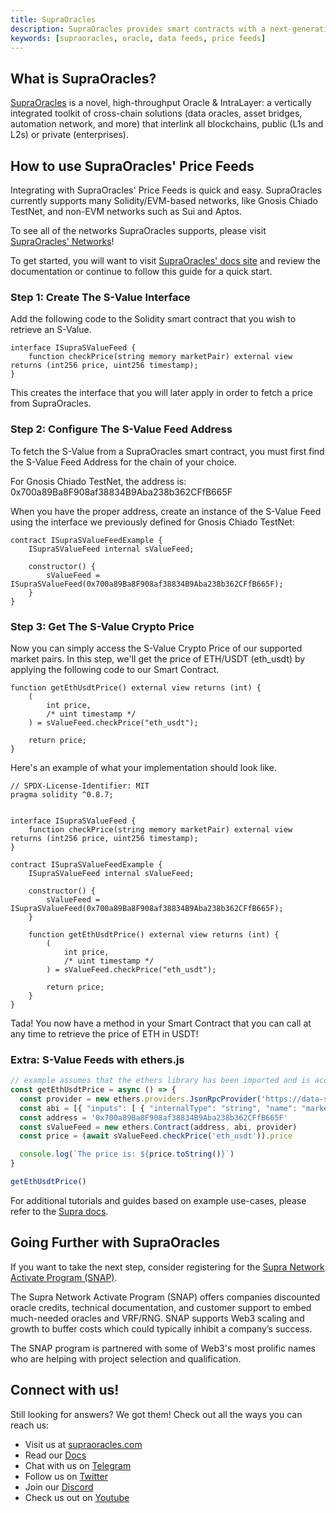```yaml
---
title: SupraOracles
description: SupraOracles provides smart contracts with a next-generation cross-chain oracle solution that has superior data accuracy, speed, scalability and security. 
keywords: [supraoracles, oracle, data feeds, price feeds]
---
```


## What is SupraOracles?

[SupraOracles](https://supraoracles.com/) is a novel, high-throughput Oracle & IntraLayer: a vertically integrated toolkit of cross-chain solutions (data oracles, asset bridges, automation network, and more) that interlink all blockchains, public (L1s and L2s) or private (enterprises).


## How to use SupraOracles' Price Feeds

Integrating with SupraOracles' Price Feeds is quick and easy. SupraOracles currently supports many Solidity/EVM-based networks, like Gnosis Chiado TestNet, and non-EVM networks such as Sui and Aptos.

To see all of the networks SupraOracles supports, please visit   [SupraOracles' Networks](https://supraoracles.com/docs/get-started/networks)!

To get started, you will want to visit   [SupraOracles' docs site](https://supraoracles.com/docs/get-started/) and review the documentation or continue to follow this guide for a quick start.


### Step 1: Create The S-Value Interface

Add the following code to the Solidity smart contract that you wish to retrieve an S-Value.

<Tabs>
  <TabItem value="solidity" label="Solidity" default>

```solidity
interface ISupraSValueFeed {
    function checkPrice(string memory marketPair) external view returns (int256 price, uint256 timestamp);
}
```

  </TabItem>
</Tabs>

This creates the interface that you will later apply in order to fetch a price from SupraOracles.


### Step 2: Configure The S-Value Feed Address

To fetch the S-Value from a SupraOracles smart contract, you must first find the S-Value Feed Address for the chain of your choice.

For Gnosis Chiado TestNet, the address is: 0x700a89Ba8F908af38834B9Aba238b362CFfB665F

When you have the proper address, create an instance of the S-Value Feed using the interface we previously defined for Gnosis Chiado TestNet:

<Tabs>
  <TabItem value="solidity" label="Solidity" default>

```solidity
contract ISupraSValueFeedExample {
    ISupraSValueFeed internal sValueFeed;

    constructor() {
        sValueFeed = ISupraSValueFeed(0x700a89Ba8F908af38834B9Aba238b362CFfB665F);
    }
}
```

  </TabItem>
</Tabs>


### Step 3: Get The S-Value Crypto Price

Now you can simply access the S-Value Crypto Price of our supported market pairs. In this step, we'll get the price of ETH/USDT (eth_usdt) by applying the following code to our Smart Contract.

<Tabs>
  <TabItem value="solidity" label="Solidity" default>

```solidity
function getEthUsdtPrice() external view returns (int) {
    (
        int price,
        /* uint timestamp */
    ) = sValueFeed.checkPrice("eth_usdt");

    return price;
}
```

  </TabItem>
</Tabs>

Here's an example of what your implementation should look like.

<Tabs>
  <TabItem value="solidity" label="Solidity" default>

```solidity
// SPDX-License-Identifier: MIT
pragma solidity ^0.8.7;


interface ISupraSValueFeed {
    function checkPrice(string memory marketPair) external view returns (int256 price, uint256 timestamp);
}

contract ISupraSValueFeedExample {
    ISupraSValueFeed internal sValueFeed;

    constructor() {
        sValueFeed = ISupraSValueFeed(0x700a89Ba8F908af38834B9Aba238b362CFfB665F);
    }

    function getEthUsdtPrice() external view returns (int) {
        (
            int price,
            /* uint timestamp */
        ) = sValueFeed.checkPrice("eth_usdt");

        return price;
    }
}
```

  </TabItem>
</Tabs>

Tada! You now have a method in your Smart Contract that you can call at any time to retrieve the price of ETH in USDT!


### Extra: S-Value Feeds with ethers.js

<Tabs>
  <TabItem value="js" label="Javascript" default>

```js
// example assumes that the ethers library has been imported and is accessible within your scope
const getEthUsdtPrice = async () => {
  const provider = new ethers.providers.JsonRpcProvider('https://data-seed-prebsc-1-s1.binance.org:8545/')
  const abi = [{ "inputs": [ { "internalType": "string", "name": "marketPair", "type": "string" } ], "name": "checkPrice", "outputs": [ { "internalType": "int256", "name": "price", "type": "int256" }, { "internalType": "uint256", "name": "timestamp", "type": "uint256" } ], "stateMutability": "view", "type": "function" } ]
  const address = '0x700a89Ba8F908af38834B9Aba238b362CFfB665F'
  const sValueFeed = new ethers.Contract(address, abi, provider)
  const price = (await sValueFeed.checkPrice('eth_usdt')).price

  console.log(`The price is: ${price.toString()}`)
}

getEthUsdtPrice()
```

  </TabItem>
</Tabs>

For additional tutorials and guides based on example use-cases, please refer to the [Supra docs](https://supraoracles.com/docs/additional-guides).


## Going Further with SupraOracles

If you want to take the next step, consider registering for the  [Supra Network Activate Program (SNAP)](https://join.supraoracles.com/network-activate-program).

The Supra Network Activate Program (SNAP) offers companies discounted oracle credits, technical documentation, and customer support to embed much-needed oracles and VRF/RNG. SNAP supports Web3 scaling and growth to buffer costs which could typically inhibit a company’s success.

The SNAP program is partnered with some of Web3's most prolific names who are helping with project selection and qualification.


## Connect with us!

Still looking for answers? We got them! Check out all the ways you can reach us:

* Visit us at [supraoracles.com](https://supraoracles.com)
* Read our [Docs](https://supraoracles.com/docs/overview)
* Chat with us on [Telegram](https://t.me/SupraOracles)
* Follow us on [Twitter](https://twitter.com/SupraOracles)
* Join our [Discord](https://discord.gg/supraoracles)
* Check us out on [Youtube](https://www.youtube.com/SupraOfficial)
